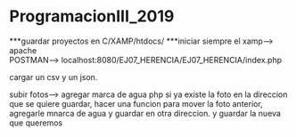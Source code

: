 # ProgramacionIII_2019
***guardar proyectos en C/XAMP/htdocs/
***iniciar siempre el xamp--> apache	
POSTMAN--> localhost:8080/EJ07_HERENCIA/EJ07_HERENCIA/index.php

cargar  un csv y  un  json. 

subir fotos--> agregar marca de agua php 
si ya existe la foto en la direccion que se quiere guardar, hacer una funcion para mover la foto anterior, agregarle mnarca de agua 
y  guardar en otra direccion. y guardar la nueva que queremos
